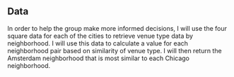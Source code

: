 ## Data

In order to help the group make more informed decisions, I will use the four square data for each of the cities to retrieve venue
type data by neighborhood. I will use this data to calculate a value for each neighborhood pair based on similarity of venue type. 
I will then return the Amsterdam neighborhood that is most similar to each Chicago neighborhood.
